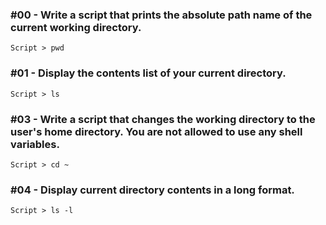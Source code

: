 ### #00 - Write a script that prints the absolute path name of the current working directory.
``
	Script > pwd
``
### #01 - Display the contents list of your current directory.
``
	Script > ls
``
### #03	- Write a script that changes the working directory to the user's home directory. You are not allowed to use any shell variables.
`
	Script > cd ~
`
### #04 - Display current directory contents in a long format.
`
	Script > ls -l
`
